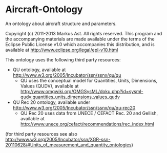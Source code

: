 Aircraft-Ontology
=================
An ontology about aircraft structure and parameters.


Copyright (c) 2011-2013 Markus Ast. All rights reserved. This program and the accompanying materials are made available under the terms of the Eclipse Public License v1.0 which accompanies this distribution, and is available at http://www.eclipse.org/legal/epl-v10.html

This ontology uses the following third party resources:
* QU ontology, available at http://www.w3.org/2005/Incubator/ssn/ssnx/qu/qu
	* QU uses the conceptual model for Quantities, Units, Dimensions, Values (QUDV), available at http://www.omgwiki.org/OMGSysML/doku.php?id=sysml-qudv:quantities_units_dimensions_values_qudv
* QU Rec 20 ontology, available under http://www.w3.org/2005/Incubator/ssn/ssnx/qu/qu-rec20
	* QU Rec 20 uses data from UNECE / CEFACT Rec. 20 and Gellish, available at http://www.unece.org/cefact/recommendations/rec_index.html

(for third party resources see also http://www.w3.org/2005/Incubator/ssn/XGR-ssn-20110628/#Units_of_measurement_and_quantity_ontologies)
